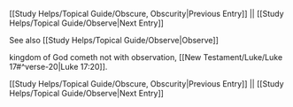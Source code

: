 [[Study Helps/Topical Guide/Obscure, Obscurity|Previous Entry]]  ||  [[Study Helps/Topical Guide/Observe|Next Entry]]

 See also [[Study Helps/Topical Guide/Observe|Observe]]

 kingdom of God cometh not with observation, [[New Testament/Luke/Luke 17#^verse-20|Luke 17:20]].

[[Study Helps/Topical Guide/Obscure, Obscurity|Previous Entry]]  ||  [[Study Helps/Topical Guide/Observe|Next Entry]]